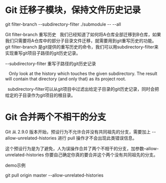 # Git 迁移子模块，保持文件历史记录
git filter-branch --subdirectory-filter ./submodule -- --all


Git filter-branch 重写历史
  我们已经知道了如何将A仓库全部迁移到B仓库，如果我们只需要将A仓库中的部分子目录文件迁移，就需要用到git重写历史的功能。git filter-branch 是git提供的重写历史的命令，我们可以用subdirectory-filter来实现重写git项目子路径的git历史记录。

--subdirectory-filter <directory> 重写子路径的git历史记录

   Only look at the history which touches the given subdirectory. The result will contain that directory (and only that) as its project root.

  subdirectory-filter可以从git项目中过滤出给定子目录的git历史记录，同时会把给定的子目录作为git项目的根目录。

# Git 合并两个不相干的分支
Git 从 2.9.0 版本开始，预设行为不允许合并没有共同祖先的分支，需要加上 --allow-unrelated-histories 进行 pull 操作才不会出现此类错误信息。

这个预设行为是为了避免，人为误操作合并了两个不相干的分支，加参数–allow-unrelated-histories 你要自己确定你真的要合并这个两个没有共同祖先的分支。

demo示例

git pull origin master --allow-unrelated-histories

